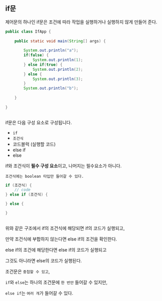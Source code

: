 ## if문

제어문의 하나인 if문은 조건에 따라 작업을 실행하거나 실행하지 않게 만들어 준다.


 
```java
public class IfApp {
 
    public static void main(String[] args) {
 
        System.out.println("a");
        if(false) {
            System.out.println(1);
        } else if(true) {
            System.out.println(2);
        } else {
            System.out.println(3);
        }
        System.out.println("b");
 
    }
 
}
 
```
if문은 다음 구성 요소로 구성됩니다.

* `if`
* `조건식`
* 코드블럭 (실행할 코드)
* else if
* else

if와 조건식이 **필수 구성 요소**이고, 나머지는 필수요소가 아니다.

`조건식에는 boolean 타입만 들어갈 수 있다.`

 
```java
if (조건식) {
    // code
} else if (조건식) {

} else {

}
 
```
위와 같은 구조에서 if의 조건식에 해당되면 if의 코드가 실행되고, 

만약 조건식에 부합하지 않는다면 else if의 조건을 확인한다.

else if의 조건에 해당한다면 else if의 코드가 실행되고 

그것도 아니라면 else의 코드가 실행된다.

 

조건문은 `중첩할 수 있고`, 

`if`와 `else`는 하나의 조건문에 `한 번만` 들어갈 수 있지만, 

`else if`는 `여러 개`가 들어갈 수 있다.

